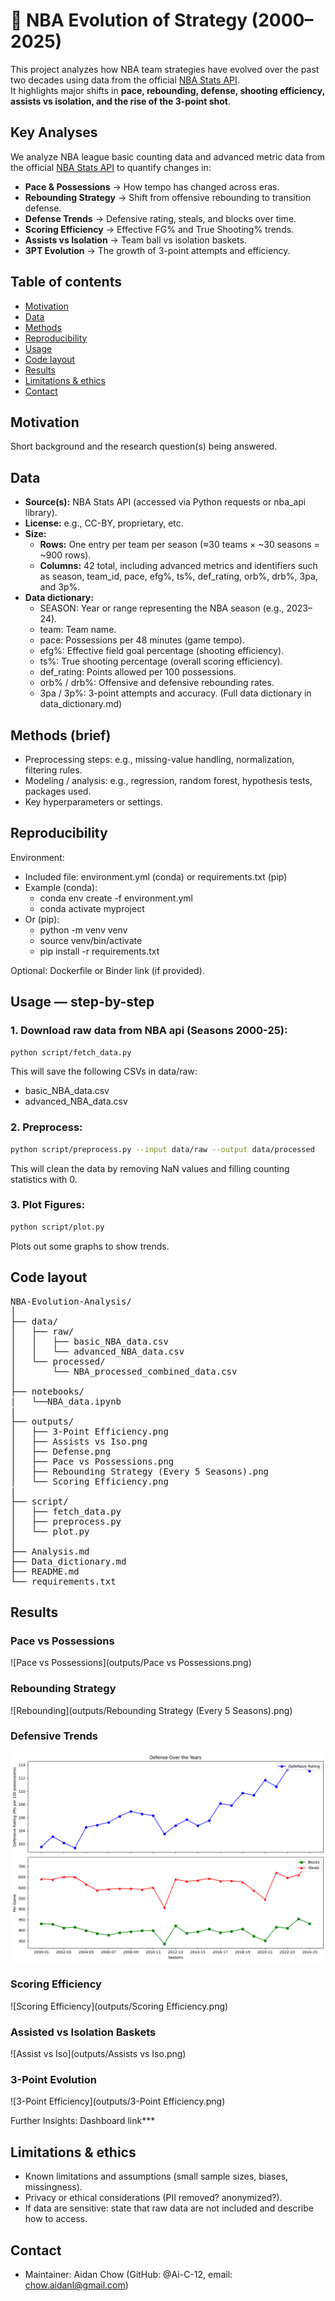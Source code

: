 # **🏀 NBA Evolution of Strategy (2000–2025)**

This project analyzes how NBA team strategies have evolved over the past two decades using data from the official [NBA Stats API](https://github.com/swar/nba_api).  
It highlights major shifts in **pace, rebounding, defense, shooting efficiency, assists vs isolation, and the rise of the 3-point shot**.

## **Key Analyses**
We analyze NBA league basic counting data and advanced metric data from the official [NBA Stats API](https://github.com/swar/nba_api) to quantify changes in:</br>
 - **Pace & Possessions** → How tempo has changed across eras.</br>
 - **Rebounding Strategy** → Shift from offensive rebounding to transition defense.</br>
 - **Defense Trends** → Defensive rating, steals, and blocks over time.</br>
 - **Scoring Efficiency** → Effective FG% and True Shooting% trends.</br>
 - **Assists vs Isolation** → Team ball vs isolation baskets.</br>
 - **3PT Evolution** → The growth of 3-point attempts and efficiency.</br>


## **Table of contents**
- [Motivation](#motivation)
- [Data](#data)
- [Methods](#methods)
- [Reproducibility](#reproducibility)
- [Usage](#usage)
- [Code layout](#code-layout)
- [Results](#results)
- [Limitations & ethics](#limitations--ethics)
- [Contact](#contact)

## **Motivation**
Short background and the research question(s) being answered.

## **Data**
- **Source(s):** NBA Stats API (accessed via Python requests or nba_api library).
- **License:** e.g., CC-BY, proprietary, etc.
- **Size:**
   - **Rows:** One entry per team per season (≈30 teams × ~30 seasons = ~900 rows).
   - **Columns:** 42 total, including advanced metrics and identifiers such as season, team_id, pace, efg%, ts%, def_rating, orb%, drb%, 3pa, and 3p%.
- **Data dictionary:** 
   - SEASON: Year or range representing the NBA season (e.g., 2023–24).
   - team: Team name.
   - pace: Possessions per 48 minutes (game tempo).
   - efg%: Effective field goal percentage (shooting efficiency).
   - ts%: True shooting percentage (overall scoring efficiency).
   - def_rating: Points allowed per 100 possessions.
   - orb% / drb%: Offensive and defensive rebounding rates.
   - 3pa / 3p%: 3-point attempts and accuracy.
   (Full data dictionary in data_dictionary.md)

## **Methods (brief)**
- Preprocessing steps: e.g., missing-value handling, normalization, filtering rules.
- Modeling / analysis: e.g., regression, random forest, hypothesis tests, packages used.
- Key hyperparameters or settings.

## **Reproducibility**
Environment:
- Included file: environment.yml (conda) or requirements.txt (pip)
- Example (conda):
  - conda env create -f environment.yml
  - conda activate myproject
- Or (pip):
  - python -m venv venv
  - source venv/bin/activate
  - pip install -r requirements.txt

Optional: Dockerfile or Binder link (if provided).

## **Usage — step-by-step**
### 1. Download raw data from NBA api (Seasons 2000-25):
```bash
python script/fetch_data.py
```
This will save the following CSVs in data/raw:
- basic_NBA_data.csv
- advanced_NBA_data.csv

### 2. Preprocess:
```bash
python script/preprocess.py --input data/raw --output data/processed
```
This will clean the data by removing NaN values and filling counting statistics with 0.

### 3. Plot Figures:
```bash
python script/plot.py
```
Plots out some graphs to show trends.

## **Code layout**
<pre>
NBA-Evolution-Analysis/
│
├── data/
│   ├── raw/
│   │   ├── basic_NBA_data.csv
│   │   └── advanced_NBA_data.csv
│   └── processed/
│       └── NBA_processed_combined_data.csv
│
├── notebooks/
|   └──NBA_data.ipynb
|
├── outputs/
│   ├── 3-Point Efficiency.png
│   ├── Assists vs Iso.png
│   ├── Defense.png
│   ├── Pace vs Possessions.png
│   ├── Rebounding Strategy (Every 5 Seasons).png
│   └── Scoring Efficiency.png
|
├── script/
│   ├── fetch_data.py
│   ├── preprocess.py
│   └── plot.py
│
├── Analysis.md
├── Data_dictionary.md
├── README.md
└── requirements.txt
</pre>

## **Results**

### Pace vs Possessions
![Pace vs Possessions](outputs/Pace vs Possessions.png)

### Rebounding Strategy
![Rebounding](outputs/Rebounding Strategy (Every 5 Seasons).png)

### Defensive Trends
![Defense](outputs/Defense.png)

### Scoring Efficiency
![Scoring Efficiency](outputs/Scoring Efficiency.png)

### Assisted vs Isolation Baskets
![Assist vs Iso](outputs/Assists vs Iso.png)

### 3-Point Evolution
![3-Point Efficiency](outputs/3-Point Efficiency.png)

Further Insights:
Dashboard link***

## **Limitations & ethics**
- Known limitations and assumptions (small sample sizes, biases, missingness).
- Privacy or ethical considerations (PII removed? anonymized?).
- If data are sensitive: state that raw data are not included and describe how to access. 

## **Contact**
- Maintainer: Aidan Chow (GitHub: @Ai-C-12, email: chow.aidanl@gmail.com)
